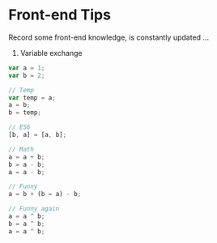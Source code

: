 # Front-end Tips

Record some front-end knowledge, is constantly updated ...

1. Variable exchange

```js
var a = 1;
var b = 2;

// Temp
var temp = a;
a = b;
b = temp;

// ES6
[b, a] = [a, b];

// Math
a = a + b;
b = a - b;
a = a - b;

// Funny
a = b + (b = a) - b;

// Funny again
a = a ^ b;
b = a ^ b;
a = a ^ b;
```

